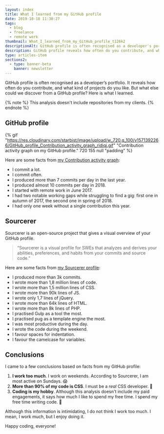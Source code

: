 ```yaml
---
layout: index
title: What I learned from my GitHub profile
date: 2019-10-18 11:30:27
tags:
  - blog
  - freelance
  - remote work
thumbnail: What_I_learned_from_my_GitHub_profile_t126k2
descriptionAlt: GitHub profile is often recognised as a developer's portfolio. It reveals how often do you contribute, and what kind of projects do you like. Here's what I learned from my GitHub profile.
description: GitHub profile reveals how often do you contribute, and what kind of projects do you like. Here's what I learned from my GitHub profile.
type: articles-item
sections2:
  - type: banner-beta
    banner: newsletter
---
```


GitHub profile is often recognised as a developer’s portfolio. It reveals how often do you contribute, and what kind of projects do you like. But what else could we discover from a GitHub profile? Here is what I learned.

<!-- more -->

{% note %}
This analysis doesn't include repositories from my clients.
{% endnote %}

## GitHub profile

{% gif "https://res.cloudinary.com/starbist/image/upload/w_720,q_100/v1571392266/GitHub_profile_Contribution_activity_graph_ridiqj.gif" "Contribution activity graph on my GitHub profile." 720 155 null "padding" %}

Here are some facts from [my Contribution activity graph]:

- I commit a lot.
- I commit often.
- I produced more than 7 commits per day in the last year.
- I produced almost 10 commits per day in 2018.
- I started with remote work in June 2017.
- I had two notable working gaps while struggling to find a gig: first one in autumn of 2017, the second one in spring of 2018.
- I had only one week without a single contribution this year.

## Sourcerer

Sourcerer is an open-source project that gives a visual overview of your GitHub profile.

> “Sourcerer is a visual profile for SWEs that analyzes and derives your abilities, preferences, and habits from your commits and source code.”

Here are some facts from [my Sourcerer profile]:

- I produced more than 3k commits.
- I wrote more than 1,8 million lines of code.
- I wrote more than 1,5 million lines of CSS.
- I wrote more than 90k lines of JS.
- I wrote only 1,7 lines of jQuery.
- I wrote more than 64k lines of HTML.
- I wrote more than 8k lines of PHP.
- I practised Gulp as a tool the most.
- I practised pug as a template engine the most.
- I was most productive during the day.
- I wrote the code during the weekend.
- I favour spaces for indentation.
- I favour the camelcase for variables.

## Conclusions

I came to a few conclusions based on facts from my GitHub profile:

1. **I work too much**. I work on weekends. According to Sourcerer, I am most active on Sundays. 😱
2. **More than 90% of my code is CSS**. I must be a *real* CSS developer. 💯
3. **Coding is my hobby**. Although this analysis doesn't include my paid engagements, it says how much I like to spend my free time. I spend my free time writing code. 🤔

Although this information is intimidating, I do not think I work too much. I mean, I work much, but I enjoy doing it.

Happy coding, everyone!

[my Contribution activity graph]: https://github.com/maliMirkec
[my Sourcerer profile]: https://sourcerer.io/malimirkec

